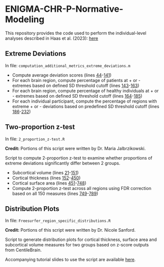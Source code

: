 # ENIGMA-CHR-P-Normative-Modeling
This repository provides the code used to perform the individual-level analyses described in Haas et al. (2023): [here](https://jamanetwork.com/journals/jamapsychiatry/fullarticle/2810624)

## Extreme Deviations
In file: `computation_additional_metrics_extreme_deviations.m`

* Compute average deviation scores (lines [44](https://github.com/shalailahaas/ENIGMA-CHR-P-Normative-Modeling/blob/9602bd1fface13d56ae61dbd14a8f4131d5d2d75/computation_additional_metrics_extreme_deviations.m#L44)-[141](https://github.com/shalailahaas/ENIGMA-CHR-P-Normative-Modeling/blob/9602bd1fface13d56ae61dbd14a8f4131d5d2d75/computation_additional_metrics_extreme_deviations.m#L141))
* For each brain region, compute percentage of patients at + or - extremes based on defined SD threshold cutoff (lines [143](https://github.com/shalailahaas/ENIGMA-CHR-P-Normative-Modeling/blob/9602bd1fface13d56ae61dbd14a8f4131d5d2d75/computation_additional_metrics_extreme_deviations.m#L143)-[163](https://github.com/shalailahaas/ENIGMA-CHR-P-Normative-Modeling/blob/9602bd1fface13d56ae61dbd14a8f4131d5d2d75/computation_additional_metrics_extreme_deviations.m#L163))
* For each brain region, compute percentage of healthy individuals at + or - extremes based on defined SD threshold cutoff (lines [164](https://github.com/shalailahaas/ENIGMA-CHR-P-Normative-Modeling/blob/9602bd1fface13d56ae61dbd14a8f4131d5d2d75/computation_additional_metrics_extreme_deviations.m#L164)-[185](https://github.com/shalailahaas/ENIGMA-CHR-P-Normative-Modeling/blob/9602bd1fface13d56ae61dbd14a8f4131d5d2d75/computation_additional_metrics_extreme_deviations.m#L185))
* For each individual participant, compute the percentage of regions with extreme + or - deviations based on predefined SD threshold cutoff (lines [186](https://github.com/shalailahaas/ENIGMA-CHR-P-Normative-Modeling/blob/9602bd1fface13d56ae61dbd14a8f4131d5d2d75/computation_additional_metrics_extreme_deviations.m#L186)-[232](https://github.com/shalailahaas/ENIGMA-CHR-P-Normative-Modeling/blob/9602bd1fface13d56ae61dbd14a8f4131d5d2d75/computation_additional_metrics_extreme_deviations.m#L232))

 
## Two-proportion z-test
In file: `2_proportion_z-test.R`

__Credit:__ Portions of this script were written by Dr. Maria Jalbrzikowski. 

Script to compute 2-proportion z-test to examine whether proportions of extreme deviations significantly differ between 2 groups. 

* Subcortical volume (lines [21](https://github.com/shalailahaas/ENIGMA-CHR-P-Normative-Modeling/blob/9716768e6666ec356163e2119622364fb4264af8/2_proportion_z-test.R#L21)-[151](https://github.com/shalailahaas/ENIGMA-CHR-P-Normative-Modeling/blob/9716768e6666ec356163e2119622364fb4264af8/2_proportion_z-test.R#L151))
* Cortical thickness (lines [152](https://github.com/shalailahaas/ENIGMA-CHR-P-Normative-Modeling/blob/9716768e6666ec356163e2119622364fb4264af8/2_proportion_z-test.R#L152)-[450](https://github.com/shalailahaas/ENIGMA-CHR-P-Normative-Modeling/blob/9716768e6666ec356163e2119622364fb4264af8/2_proportion_z-test.R#L450))
* Cortical surface area (lines [451](https://github.com/shalailahaas/ENIGMA-CHR-P-Normative-Modeling/blob/9716768e6666ec356163e2119622364fb4264af8/2_proportion_z-test.R#L451)-[748](https://github.com/shalailahaas/ENIGMA-CHR-P-Normative-Modeling/blob/9716768e6666ec356163e2119622364fb4264af8/2_proportion_z-test.R#L748))
* Compute 2-proportion z-test across all regions using FDR correction based on all 150 measures (lines [749](https://github.com/shalailahaas/ENIGMA-CHR-P-Normative-Modeling/blob/9716768e6666ec356163e2119622364fb4264af8/2_proportion_z-test.R#L749)-[789](https://github.com/shalailahaas/ENIGMA-CHR-P-Normative-Modeling/blob/9716768e6666ec356163e2119622364fb4264af8/2_proportion_z-test.R#L789)) 


## Distribution Plots

In file: `Freesurfer_region_specific_distributions.R`

__Credit:__ Portions of this script were written by Dr. Nicole Sanford.

Script to generate distribution plots for cortical thickness, surface area and subcortical volume measures  for two groups based on z-score outputs from CentileBrain. 

Accompanying tutorial slides to use the script are available [here](https://docs.google.com/presentation/d/19dMnLIi21FdUXMm6betug6VuHMxS5YID/edit?usp=sharing&ouid=105633577450428342048&rtpof=true&sd=true).



